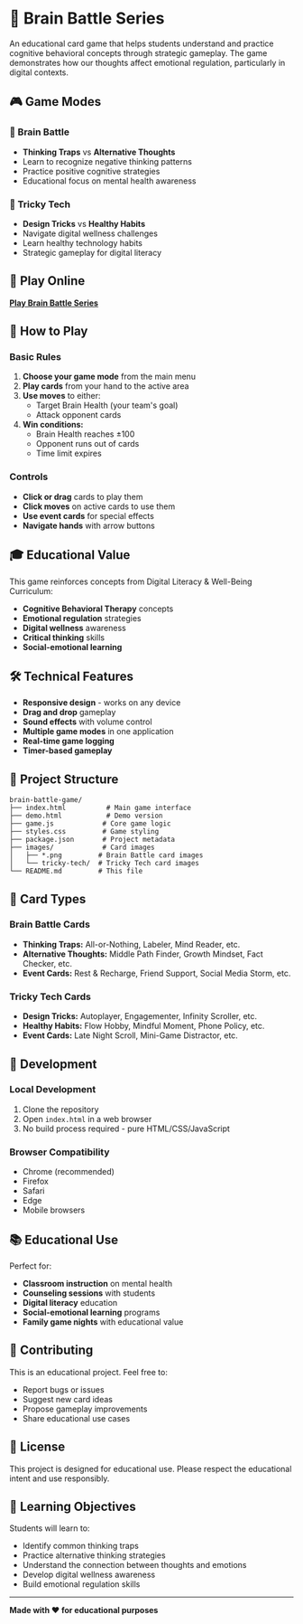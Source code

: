 # 🧠 Brain Battle Series

An educational card game that helps students understand and practice cognitive behavioral concepts through strategic gameplay. The game demonstrates how our thoughts affect emotional regulation, particularly in digital contexts.

## 🎮 Game Modes

### 🧠 Brain Battle
- **Thinking Traps** vs **Alternative Thoughts**
- Learn to recognize negative thinking patterns
- Practice positive cognitive strategies
- Educational focus on mental health awareness

### 📱 Tricky Tech
- **Design Tricks** vs **Healthy Habits**
- Navigate digital wellness challenges
- Learn healthy technology habits
- Strategic gameplay for digital literacy

## 🚀 Play Online

**[Play Brain Battle Series](https://yourusername.github.io/brain-battle/)**

## 🎯 How to Play

### Basic Rules
1. **Choose your game mode** from the main menu
2. **Play cards** from your hand to the active area
3. **Use moves** to either:
   - Target Brain Health (your team's goal)
   - Attack opponent cards
4. **Win conditions:**
   - Brain Health reaches ±100
   - Opponent runs out of cards
   - Time limit expires

### Controls
- **Click or drag** cards to play them
- **Click moves** on active cards to use them
- **Use event cards** for special effects
- **Navigate hands** with arrow buttons

## 🎓 Educational Value

This game reinforces concepts from Digital Literacy & Well-Being Curriculum:

- **Cognitive Behavioral Therapy** concepts
- **Emotional regulation** strategies
- **Digital wellness** awareness
- **Critical thinking** skills
- **Social-emotional learning**

## 🛠️ Technical Features

- **Responsive design** - works on any device
- **Drag and drop** gameplay
- **Sound effects** with volume control
- **Multiple game modes** in one application
- **Real-time game logging**
- **Timer-based gameplay**

## 📁 Project Structure

```
brain-battle-game/
├── index.html          # Main game interface
├── demo.html           # Demo version
├── game.js            # Core game logic
├── styles.css         # Game styling
├── package.json       # Project metadata
├── images/            # Card images
│   ├── *.png         # Brain Battle card images
│   └── tricky-tech/  # Tricky Tech card images
└── README.md         # This file
```

## 🎨 Card Types

### Brain Battle Cards
- **Thinking Traps:** All-or-Nothing, Labeler, Mind Reader, etc.
- **Alternative Thoughts:** Middle Path Finder, Growth Mindset, Fact Checker, etc.
- **Event Cards:** Rest & Recharge, Friend Support, Social Media Storm, etc.

### Tricky Tech Cards
- **Design Tricks:** Autoplayer, Engagementer, Infinity Scroller, etc.
- **Healthy Habits:** Flow Hobby, Mindful Moment, Phone Policy, etc.
- **Event Cards:** Late Night Scroll, Mini-Game Distractor, etc.

## 🔧 Development

### Local Development
1. Clone the repository
2. Open `index.html` in a web browser
3. No build process required - pure HTML/CSS/JavaScript

### Browser Compatibility
- Chrome (recommended)
- Firefox
- Safari
- Edge
- Mobile browsers

## 📚 Educational Use

Perfect for:
- **Classroom instruction** on mental health
- **Counseling sessions** with students
- **Digital literacy** education
- **Social-emotional learning** programs
- **Family game nights** with educational value

## 🤝 Contributing

This is an educational project. Feel free to:
- Report bugs or issues
- Suggest new card ideas
- Propose gameplay improvements
- Share educational use cases

## 📄 License

This project is designed for educational use. Please respect the educational intent and use responsibly.

## 🎯 Learning Objectives

Students will learn to:
- Identify common thinking traps
- Practice alternative thinking strategies
- Understand the connection between thoughts and emotions
- Develop digital wellness awareness
- Build emotional regulation skills

---

**Made with ❤️ for educational purposes**